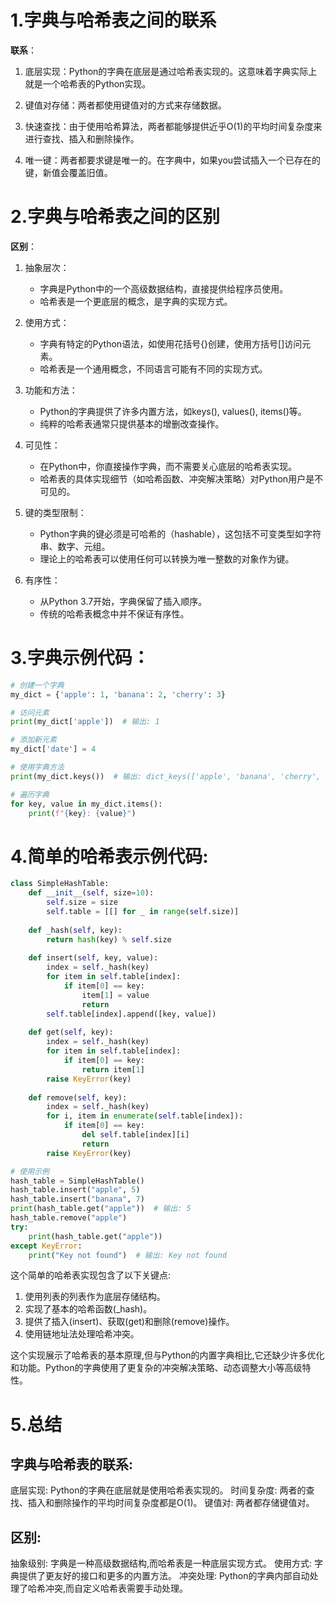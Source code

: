 
# 1.字典与哈希表之间的联系
**联系**：

1. 底层实现：Python的字典在底层是通过哈希表实现的。这意味着字典实际上就是一个哈希表的Python实现。

2. 键值对存储：两者都使用键值对的方式来存储数据。

3. 快速查找：由于使用哈希算法，两者都能够提供近乎O(1)的平均时间复杂度来进行查找、插入和删除操作。

4. 唯一键：两者都要求键是唯一的。在字典中，如果you尝试插入一个已存在的键，新值会覆盖旧值。

# 2.字典与哈希表之间的区别
**区别**：

1. 抽象层次：
   - 字典是Python中的一个高级数据结构，直接提供给程序员使用。
   - 哈希表是一个更底层的概念，是字典的实现方式。

2. 使用方式：
   - 字典有特定的Python语法，如使用花括号{}创建，使用方括号[]访问元素。
   - 哈希表是一个通用概念，不同语言可能有不同的实现方式。

3. 功能和方法：
   - Python的字典提供了许多内置方法，如keys(), values(), items()等。
   - 纯粹的哈希表通常只提供基本的增删改查操作。

4. 可见性：
   - 在Python中，你直接操作字典，而不需要关心底层的哈希表实现。
   - 哈希表的具体实现细节（如哈希函数、冲突解决策略）对Python用户是不可见的。

5. 键的类型限制：
   - Python字典的键必须是可哈希的（hashable），这包括不可变类型如字符串、数字、元组。
   - 理论上的哈希表可以使用任何可以转换为唯一整数的对象作为键。

6. 有序性：
   - 从Python 3.7开始，字典保留了插入顺序。
   - 传统的哈希表概念中并不保证有序性。

# 3.字典示例代码：

```python
# 创建一个字典
my_dict = {'apple': 1, 'banana': 2, 'cherry': 3}

# 访问元素
print(my_dict['apple'])  # 输出: 1

# 添加新元素
my_dict['date'] = 4

# 使用字典方法
print(my_dict.keys())  # 输出: dict_keys(['apple', 'banana', 'cherry', 'date'])

# 遍历字典
for key, value in my_dict.items():
    print(f"{key}: {value}")
```


# 4.简单的哈希表示例代码:

```python
class SimpleHashTable:
    def __init__(self, size=10):
        self.size = size
        self.table = [[] for _ in range(self.size)]
    
    def _hash(self, key):
        return hash(key) % self.size
    
    def insert(self, key, value):
        index = self._hash(key)
        for item in self.table[index]:
            if item[0] == key:
                item[1] = value
                return
        self.table[index].append([key, value])
    
    def get(self, key):
        index = self._hash(key)
        for item in self.table[index]:
            if item[0] == key:
                return item[1]
        raise KeyError(key)
    
    def remove(self, key):
        index = self._hash(key)
        for i, item in enumerate(self.table[index]):
            if item[0] == key:
                del self.table[index][i]
                return
        raise KeyError(key)

# 使用示例
hash_table = SimpleHashTable()
hash_table.insert("apple", 5)
hash_table.insert("banana", 7)
print(hash_table.get("apple"))  # 输出: 5
hash_table.remove("apple")
try:
    print(hash_table.get("apple"))
except KeyError:
    print("Key not found")  # 输出: Key not found

```

这个简单的哈希表实现包含了以下关键点:

1. 使用列表的列表作为底层存储结构。
2. 实现了基本的哈希函数(_hash)。
3. 提供了插入(insert)、获取(get)和删除(remove)操作。
4. 使用链地址法处理哈希冲突。

这个实现展示了哈希表的基本原理,但与Python的内置字典相比,它还缺少许多优化和功能。Python的字典使用了更复杂的冲突解决策略、动态调整大小等高级特性。

# 5.总结
## 字典与哈希表的联系:

底层实现: Python的字典在底层就是使用哈希表实现的。
时间复杂度: 两者的查找、插入和删除操作的平均时间复杂度都是O(1)。
键值对: 两者都存储键值对。

## 区别:

抽象级别: 字典是一种高级数据结构,而哈希表是一种底层实现方式。
使用方式: 字典提供了更友好的接口和更多的内置方法。
冲突处理: Python的字典内部自动处理了哈希冲突,而自定义哈希表需要手动处理。
